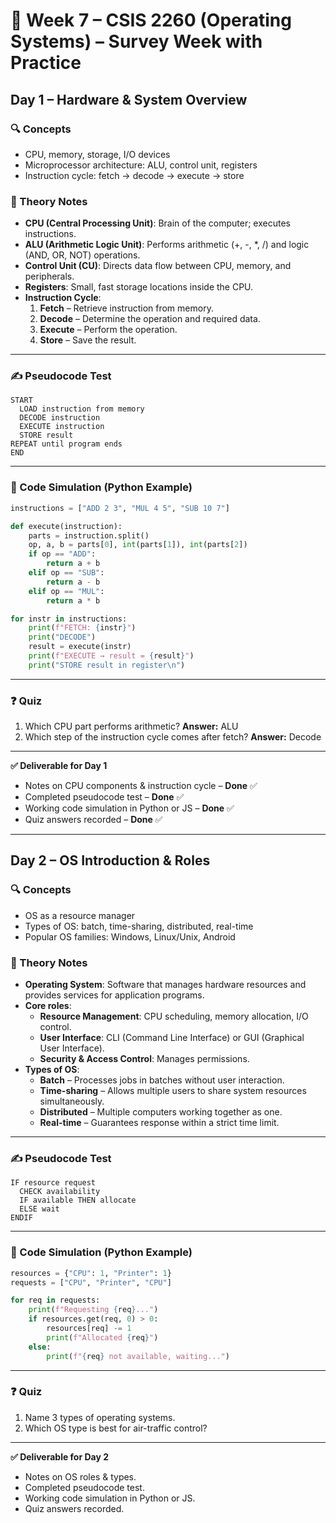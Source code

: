# 📅 Week 7 – CSIS 2260 (Operating Systems) – Survey Week with Practice

## **Day 1 – Hardware & System Overview**

### 🔍 Concepts

- CPU, memory, storage, I/O devices
- Microprocessor architecture: ALU, control unit, registers
- Instruction cycle: fetch → decode → execute → store

### 📖 Theory Notes

- **CPU (Central Processing Unit)**: Brain of the computer; executes instructions.
- **ALU (Arithmetic Logic Unit)**: Performs arithmetic (+, -, \*, /) and logic (AND, OR, NOT) operations.
- **Control Unit (CU)**: Directs data flow between CPU, memory, and peripherals.
- **Registers**: Small, fast storage locations inside the CPU.
- **Instruction Cycle**:
  1. **Fetch** – Retrieve instruction from memory.
  2. **Decode** – Determine the operation and required data.
  3. **Execute** – Perform the operation.
  4. **Store** – Save the result.

---

### ✍️ Pseudocode Test

```
START
  LOAD instruction from memory
  DECODE instruction
  EXECUTE instruction
  STORE result
REPEAT until program ends
END
```

---

### 🧪 Code Simulation (Python Example)

```python
instructions = ["ADD 2 3", "MUL 4 5", "SUB 10 7"]

def execute(instruction):
    parts = instruction.split()
    op, a, b = parts[0], int(parts[1]), int(parts[2])
    if op == "ADD":
        return a + b
    elif op == "SUB":
        return a - b
    elif op == "MUL":
        return a * b

for instr in instructions:
    print(f"FETCH: {instr}")
    print("DECODE")
    result = execute(instr)
    print(f"EXECUTE → result = {result}")
    print("STORE result in register\n")
```

---

### ❓ Quiz

1. Which CPU part performs arithmetic? **Answer:** ALU
2. Which step of the instruction cycle comes after fetch? **Answer:** Decode

---

**✅ Deliverable for Day 1**

- Notes on CPU components & instruction cycle – **Done** ✅
- Completed pseudocode test – **Done** ✅
- Working code simulation in Python or JS – **Done** ✅
- Quiz answers recorded – **Done** ✅

---

## **Day 2 – OS Introduction & Roles**

### 🔍 Concepts

- OS as a resource manager
- Types of OS: batch, time-sharing, distributed, real-time
- Popular OS families: Windows, Linux/Unix, Android

### 📖 Theory Notes

- **Operating System**: Software that manages hardware resources and provides services for application programs.
- **Core roles**:
  - **Resource Management**: CPU scheduling, memory allocation, I/O control.
  - **User Interface**: CLI (Command Line Interface) or GUI (Graphical User Interface).
  - **Security & Access Control**: Manages permissions.
- **Types of OS**:
  - **Batch** – Processes jobs in batches without user interaction.
  - **Time-sharing** – Allows multiple users to share system resources simultaneously.
  - **Distributed** – Multiple computers working together as one.
  - **Real-time** – Guarantees response within a strict time limit.

---

### ✍️ Pseudocode Test

```
IF resource request
  CHECK availability
  IF available THEN allocate
  ELSE wait
ENDIF
```

---

### 🧪 Code Simulation (Python Example)

```python
resources = {"CPU": 1, "Printer": 1}
requests = ["CPU", "Printer", "CPU"]

for req in requests:
    print(f"Requesting {req}...")
    if resources.get(req, 0) > 0:
        resources[req] -= 1
        print(f"Allocated {req}")
    else:
        print(f"{req} not available, waiting...")
```

---

### ❓ Quiz

1. Name 3 types of operating systems.
2. Which OS type is best for air-traffic control?

---

**✅ Deliverable for Day 2**

- Notes on OS roles & types.
- Completed pseudocode test.
- Working code simulation in Python or JS.
- Quiz answers recorded.

